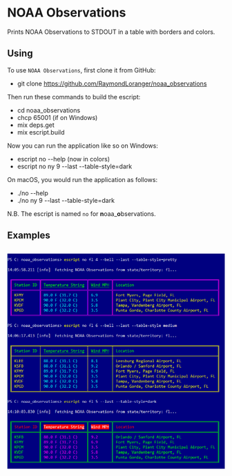 
# NOAA Observations

Prints NOAA Observations to STDOUT in a table with borders and colors.

## Using

To use `NOAA Observations`, first clone it from GitHub:

  - git clone https://github.com/RaymondLoranger/noaa_observations

Then run these commands to build the escript:

  - cd noaa_observations
  - chcp 65001 (if on Windows)
  - mix deps.get
  - mix escript.build

Now you can run the application like so on Windows:

  - escript no --help (now in colors)
  - escript no ny 9 --last --table-style=dark

On macOS, you would run the application as follows:

  - ./no --help
  - ./no ny 9 --last --table-style=dark

N.B. The escript is named `no` for **n**oaa_**o**bservations.

## Examples
## ![noaa_observations_examples](images/noaa_observations_examples.png)
